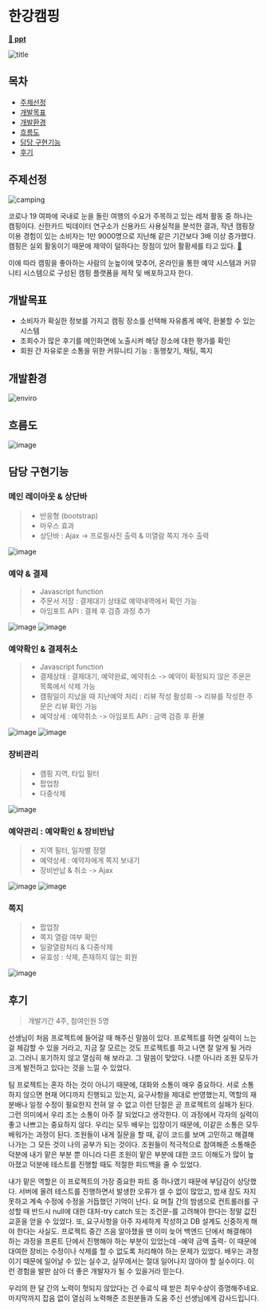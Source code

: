# 한강캠핑
**[:link: ppt](https://pitch.com/public/570ab20d-f0ad-4e01-8a49-387e29b09c81)** 

![title](https://user-images.githubusercontent.com/96432168/172875800-71b9aae1-ff1f-4d33-bfef-92ac2a724b27.png)


## 목차
- [주제선정](#주제선정)
- [개발목표](#개발목표)
- [개발환경](#개발환경)
- [흐름도](#흐름도)
- [담당 구현기능](#담당-구현기능)
- [후기](#후기)

## 주제선정
![camping](https://user-images.githubusercontent.com/96432168/172875787-cf540b50-8d9d-4d4c-b746-f8749aa93ff9.png)

코로나 19 여파에 국내로 눈을 돌린 여행의 수요가 주목하고 있는 레저 활동 중 하나는 캠핑이다.
신한카드 빅데이터 연구소가 신용카드 사용실적을 분석한 결과, 작년 캠핑장 이용 경험이 있는 소비자는 1만 9000명으로 지난해 같은 기간보다 3배 이상 증가했다. 캠핑은 실외 활동이기 때문에 제약이 덜하다는 장점이 있어 활황세를 타고 있다. **[:link:](https://www.donga.com/news/Economy/article/all/20200707/101847576/1)**

이에 따라 캠핑을 좋아하는 사람의 눈높이에 맞추어, 온라인을 통한 예약 시스템과 커뮤니티 시스템으로 구성된 캠핑 플랫폼을 제작 및 배포하고자 한다.

## 개발목표
- 소비자가 확실한 정보를 가지고 캠핑 장소를 선택해 자유롭게 예약, 환불할 수 있는 시스템
- 조회수가 많은 후기를 메인화면에 노출시켜 해당 장소에 대한 평가를 확인
- 회원 간 자유로운 소통을 위한 커뮤니티 기능 : 동행찾기, 채팅, 쪽지

## 개발환경
![enviro](https://user-images.githubusercontent.com/96432168/172879724-22d4efc5-5150-4999-b2ea-904eaccf0c54.png)

## 흐름도
![image](https://user-images.githubusercontent.com/96432168/172880072-21b64d71-cdce-42c4-9686-9090469eec13.png)

## 담당 구현기능
### 메인 레이아웃 & 상단바
> * 반응형 (bootstrap)
> * 마우스 효과
> * 상단바 : Ajax -> 프로필사진 출력 & 미열람 쪽지 개수 출력 

![image](https://user-images.githubusercontent.com/96432168/172887695-29c668ce-f344-43aa-885e-610e03186d0a.png)

### 예약 & 결제
> * Javascript function
> * 주문서 저장 : 결제대기 상태로 예약내역에서 확인 가능
> * 아임포트 API : 결제 후 검증 과정 추가

![image](https://user-images.githubusercontent.com/96432168/172882853-a6b0d7a7-6719-47ae-b82d-1f1574ae46b2.png)
![image](https://user-images.githubusercontent.com/96432168/172882986-f9906846-944f-41eb-842b-f7461fa57131.png)


### 예약확인 & 결제취소
> * Javascript function
> * 결제상태 : 결제대기, 예약완료, 예약취소 -> 예약이 확정되지 않은 주문은 목록에서 삭제 가능
> * 캠핑일이 지났을 때 지난예약 처리 : 리뷰 작성 활성화 -> 리뷰를 작성한 주문은 리뷰 확인 가능
> * 예약상세 : 예약취소 -> 아임포트 API : 금액 검증 후 환불

![image](https://user-images.githubusercontent.com/96432168/172886477-7af124ac-f8b5-447b-8f7d-8759ccf29ce3.png)
![image](https://user-images.githubusercontent.com/96432168/172886581-ef41c5a7-2d97-4093-b16d-4a9080d43b95.png)


### 장비관리
> * 캠핑 지역, 타입 필터
> * 팝업창
> * 다중삭제

![image](https://user-images.githubusercontent.com/96432168/172888678-cb3fe208-e6e9-43f1-b876-ee28abfaf826.png)


### 예약관리 : 예약확인 & 장비반납
> * 지역 필터, 일자별 정렬
> * 예약상세 : 예약자에게 쪽지 보내기
> * 장비반납 & 취소 -> Ajax

![image](https://user-images.githubusercontent.com/96432168/172889076-733d0ea5-e596-4cf3-bd10-c36a60a794eb.png)
![image](https://user-images.githubusercontent.com/96432168/172889140-216e241a-2419-4363-affc-6f2b831a3add.png)


### 쪽지
> * 팝업창
> * 쪽지 열람 여부 확인
> * 일괄열람처리 & 다중삭제
> * 유효성 : 삭제, 존재하지 않는 회원

![image](https://user-images.githubusercontent.com/96432168/172889949-c4337e5d-3591-4eea-a55e-74dacc81aaa5.png)


## 후기
> 개발기간 4주, 참여인원 5명


  선생님이 처음 프로젝트에 들어갈 때 해주신 말씀이 있다. 프로젝트를 하면 실력이 느는 걸 체감할 수 있을 거라고, 지금 잘 모르는 것도 프로젝트를 하고 나면 잘 알게 될 거라고. 그러니 포기하지 않고 열심히 해 보라고. 그 말씀이 맞았다. 나뿐 아니라 조원 모두가 크게 발전하고 있다는 것을 느낄 수 있었다.
 
  팀 프로젝트는 혼자 하는 것이 아니기 때문에, 대화와 소통이 매우 중요하다. 서로 소통하지 않으면 현재 어디까지 진행되고 있는지, 요구사항을 제대로 반영했는지, 역할의 재분배나 일정 수정이 필요한지 전혀 알 수 없고 이런 단절은 곧 프로젝트의 실패가 된다. 그런 의미에서 우리 조는 소통이 아주 잘 되었다고 생각한다. 이 과정에서 각자의 실력이 좋고 나쁘고는 중요하지 않다. 우리는 모두 배우는 입장이기 때문에, 이같은 소통은 모두 배워가는 과정이 된다. 조원들이 내게 질문을 할 때, 같이 코드를 보며 고민하고 해결해나가는 그 모든 것이 나의 공부가 되는 것이다. 조원들이 적극적으로 참여해준 소통해준 덕분에 내가 맡은 부분 뿐 아니라 다른 조원이 맡은 부분에 대한 코드 이해도가 많이 높아졌고 덕분에 테스트를 진행할 때도 적절한 피드백을 줄 수 있었다.
 
  내가 맡은 역할은 이 프로젝트의 가장 중요한 파트 중 하나였기 때문에 부담감이 상당했다. 서버에 올려 테스트를 진행하면서 발생한 오류가 셀 수 없이 많았고, 밤새 잠도 자지 못하고 계속 수정에 수정을 거듭했던 기억이 난다. 요 며칠 간의 밤샘으로 컨트롤러를 구성할 때 반드시 null에 대한 대처-try catch 또는 조건문-를 고려해야 한다는 정말 값진 교훈을 얻을 수 있었다. 또, 요구사항을 아주 자세하게 작성하고 DB 설계도 신중하게 해야 한다는 사실도. 프로젝트 중간 즈음 알아챘을 땐 이미 늦어 백엔드 단에서 해결해야 하는 과정을 프론트 단에서 진행해야 하는 부분이 있었는데 -예약 금액 출력- 이 때문에 대여한 장비는 수정이나 삭제를 할 수 없도록 처리해야 하는 문제가 있었다. 배우는 과정이기 때문에 일어날 수 있는 실수고, 실무에서는 절대 일어나지 않아야 할 실수이다. 이런 경험을 발판 삼아 더 좋은 개발자가 될 수 있을거라 믿는다.
 
  우리의 한 달 간의 노력이 헛되지 않았다는 건 수료식 때 받은 최우수상이 증명해주네요. 마지막까지 잡음 없이 열심히 노력해준 조원분들과 도움 주신 선생님에게 감사드립니다.
